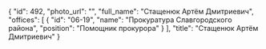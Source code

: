 {
    "id": 492,
    "photo_url": "",
    "full_name": "Стащенюк Артём Дмитриевич",
    "offices": [
        {
            "id": "06-19",
            "name": "Прокуратура Славгородского района",
            "position": "Помощник прокурора"
        }
    ],
    "title": "Стащенюк Артём Дмитриевич"
}